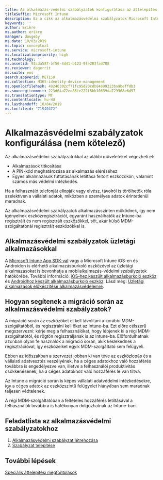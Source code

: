```yaml
---
title: Az alkalmazás-védelmi szabályzatok konfigurálása az áttelepítés során
titleSuffix: Microsoft Intune
description: Ez a cikk az alkalmazásvédelmi szabályzatok Microsoft Intune-migráció során történő beállításához szükséges lépéseket ismerteti.
keywords: ''
author: Erikre
ms.author: erikre
manager: dougeby
ms.date: 10/03/2019
ms.topic: conceptual
ms.service: microsoft-intune
ms.localizationpriority: high
ms.technology: ''
ms.assetid: 93cda587-bf56-4d41-b123-9fe203fad788
ms.reviewer: dagerrit
ms.suite: ems
search.appverid: MET150
ms.collection: M365-identity-device-management
ms.openlocfilehash: 49246302cf71fc95d20cdb84099323ba9beffdb3
ms.sourcegitcommit: 223d64a72ec85fe222f5bb10639da729368e6d57
ms.translationtype: MT
ms.contentlocale: hu-HU
ms.lasthandoff: 10/04/2019
ms.locfileid: "71940472"
---
```

# <a name="configure-app-protection-policies-optional"></a>Alkalmazásvédelmi szabályzatok konfigurálása (nem kötelező)


Az alkalmazásvédelmi szabályzatokkal az alábbi műveleteket végezheti el:
* Alkalmazások titkosítása
* A PIN-kód meghatározása az alkalmazás eléréséhez
* Egyes alkalmazások futtatásának letiltása feltört eszközökön, valamint számos más védelmi intézkedés.

Ha a felhasználó telefonját ellopják vagy elvész, távolról is törölhetők róla szelektíven a vállalati adatok, miközben a személyes adatok érintetlenül maradnak.

Az alkalmazásvédelmi szabályzatok alkalmazásszinten működnek, így nem igényelnek eszközregisztrációt, egyaránt használhatók az Intune-ba regisztrált és nem regisztrált eszközökkel, sőt, akár külső MDM-szolgáltatónál regisztrált eszközökkel is.

## <a name="app-protection-policies-with-lob-apps"></a>Alkalmazásvédelmi szabályzatok üzletági alkalmazásokkal

A [Microsoft Intune App SDK-val](../developer/app-sdk-get-started.md) vagy a Microsoft Intune iOS-en és Androidon is elérhető alkalmazásburkoló eszközével az üzletági alkalmazásokat is bevonhatja a mobilalkalmazás-védelmi szabályzatok hatókörébe. További információ: [iOS-hez készült alkalmazásburkoló eszköz](../developer/app-wrapper-prepare-ios.md) és [Androidhoz készült alkalmazásburkoló eszköz](./../developer/app-wrapper-prepare-android.md). Lásd még: [Üzletági alkalmazások előkészítése alkalmazásvédelemre](../developer/apps-prepare-mobile-application-management.md).

## <a name="how-do-app-protection-policies-help-during-migration"></a>Hogyan segítenek a migráció során az alkalmazásvédelmi szabályzatok?

A migráció során az eszközöket el kell távolítani a korábbi MDM-szolgáltatóból, és regisztrálni kell őket az Intune-ba. Ezt előre célszerű megszervezni: kérje meg a felhasználókat, hogy lépjenek ki a régi MDM-szolgáltatótól, és rögtön regisztráljanak is az Intune-ba. Előfordulhatnak azonban olyan felhasználók a migráció során, akik késlekednek a regisztrációval, így eszközeiket egyik MDM-szolgáltató sem felügyeli.

Ebben az időszakban a szervezet jobban ki van téve az eszközlopás és a vállalati adatvesztés veszélyének, ha a céges adatokhoz való hozzáférés továbbra is engedélyezve van, illetve a felhasználói produktivitás csökkenésének, ha a céges adatokhoz való hozzáférés le van tiltva.

Az Intune a migráció során is képes vállalati adatvédelmi intézkedésekre, így a céges adatok az eszközszintű felügyelet hiányában sem maradnak teljesen védtelenek.

A régi MDM-szolgáltatóban a feltételes hozzáférés letiltásával a felhasználók továbbra is hatékonyan dolgozhatnak az Intune-ban.

## <a name="task-list-for-app-protection-policies"></a>Feladatlista az alkalmazásvédelmi szabályzatokhoz

1. [Alkalmazásvédelmi szabályzat létrehozása](../apps/app-protection-policies.md#create-an-app-protection-policy)
2. [Szabályzat telepítése](../apps/app-protection-policies.md#deploy-a-policy-to-users)


## <a name="next-steps"></a>További lépések

[Speciális áttelepítési megfontolások](migration-guide-considerations.md)
